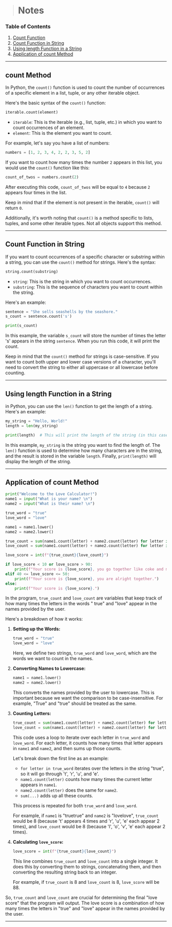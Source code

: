 > # Notes

### Table of Contents

1. [Count Function](#count-method)
2. [Count Function in String](#count-function-in-string)
3. [Using length Function in a String](#Using-length-Function-in-a-String)
4. [Application of count Method](#application-of-count-method)

---

## count Method

In Python, the `count()` function is used to count the number of occurrences of a specific element in a list,
tuple, or any other iterable object.

Here's the basic syntax of the `count()` function:

```python
iterable.count(element)
```

- `iterable`: This is the iterable (e.g., list, tuple, etc.) in which you want to count occurrences of an element.
- `element`: This is the element you want to count.

For example, let's say you have a list of numbers:

```python
numbers = [1, 2, 3, 4, 2, 2, 3, 5, 2]
```

If you want to count how many times the number `2` appears in this list, you would use the `count()` function like this:

```python
count_of_twos = numbers.count(2)
```

After executing this code, `count_of_twos` will be equal to `4` because `2` appears four times in the list.

Keep in mind that if the element is not present in the iterable, `count()` will return `0`.

Additionally, it's worth noting that `count()` is a method specific to lists, tuples, and some other iterable types. Not
all objects support this method.

---

## Count Function in String

If you want to count occurrences of a specific character or substring within a string, you can use the `count()` method
for strings. Here's the syntax:

```python
string.count(substring)
```

- `string`: This is the string in which you want to count occurrences.
- `substring`: This is the sequence of characters you want to count within the string.

Here's an example:

```python
sentence = "She sells seashells by the seashore."
s_count = sentence.count('s')

print(s_count)
```

In this example, the variable `s_count` will store the number of times the letter 's' appears in the string `sentence`.
When you run this code, it will print the count.

Keep in mind that the `count()` method for strings is case-sensitive. If you want to count both upper and lower case
versions of a character, you'll need to convert the string to either all uppercase or all lowercase before counting.

---

## Using length Function in a String

in Python, you can use the `len()` function to get the length of a string. Here's an example:

```python
my_string = "Hello, World!"
length = len(my_string)

print(length)  # This will print the length of the string (in this case, 13)
```

In this example, `my_string` is the string you want to find the length of. The `len()` function is used to determine how
many characters are in the string, and the result is stored in the variable `length`. Finally, `print(length)` will
display the length of the string.

---

## Application of count Method

```python
print("Welcome to the Love Calculator!")
name1 = input("What is your name? \n")
name2 = input("What is their name? \n")

true_word = "true"
love_word = "love"

name1 = name1.lower()
name2 = name2.lower()

true_count = sum(name1.count(letter) + name2.count(letter) for letter in true_word)
love_count = sum(name1.count(letter) + name2.count(letter) for letter in love_word)

love_score = int(f"{true_count}{love_count}")

if love_score < 10 or love_score > 90:
    print(f"Your score is {love_score}, you go together like coke and mentos.")
elif 40 <= love_score <= 50:
    print(f"Your score is {love_score}, you are alright together.")
else:
    print(f"Your score is {love_score}.")

```

In the program, `true_count` and `love_count` are variables that keep track of how many times the letters in the words "
true" and "love" appear in the names provided by the user.

Here's a breakdown of how it works:

1. **Setting up the Words:**
   ```python
   true_word = "true"
   love_word = "love"
   ```
   Here, we define two strings, `true_word` and `love_word`, which are the words we want to count in the names.

2. **Converting Names to Lowercase:**
   ```python
   name1 = name1.lower()
   name2 = name2.lower()
   ```
   This converts the names provided by the user to lowercase. This is important because we want the comparison to be
   case-insensitive. For example, "True" and "true" should be treated as the same.

3. **Counting Letters:**
   ```python
   true_count = sum(name1.count(letter) + name2.count(letter) for letter in true_word)
   love_count = sum(name1.count(letter) + name2.count(letter) for letter in love_word)
   ```
   This code uses a loop to iterate over each letter in `true_word` and `love_word`. For each letter, it counts how many
   times that letter appears in `name1` and `name2`, and then sums up those counts.

   Let's break down the first line as an example:
    - `for letter in true_word` iterates over the letters in the string "true", so it will go through 't', 'r', 'u',
      and 'e'.
    - `name1.count(letter)` counts how many times the current letter appears in `name1`.
    - `name2.count(letter)` does the same for `name2`.
    - `sum(...)` adds up all these counts.

   This process is repeated for both `true_word` and `love_word`.

   For example, if `name1` is "truetrue" and `name2` is "lovelove", `true_count` would be 8 (because 't' appears 4 times
   and 'r', 'u', 'e' each appear 2 times), and `love_count` would be 8 (because 'l', 'o', 'v', 'e' each appear 2 times).

4. **Calculating `love_score`:**
   ```python
   love_score = int(f"{true_count}{love_count}")
   ```
   This line combines `true_count` and `love_count` into a single integer. It does this by converting them to strings,
   concatenating them, and then converting the resulting string back to an integer.

   For example, if `true_count` is 8 and `love_count` is 8, `love_score` will be 88.

So, `true_count` and `love_count` are crucial for determining the final "love score" that the program will output. The
love score is a combination of how many times the letters in "true" and "love" appear in the names provided by the user.

---